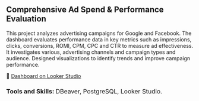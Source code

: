 ## Comprehensive Ad Spend & Performance Evaluation

This project analyzes advertising campaigns for Google and Facebook. The dashboard evaluates performance data in key 
metrics such as impressions, clicks, conversions, ROMI, CPM, CPC and CTR to measure ad effectiveness. It investigates 
various, advertising channels and campaign types and audience. Designed visualizations to identify trends and improve 
campaign performance.

📂 [Dashboard on Looker Studio](https://lookerstudio.google.com/reporting/2584ffd4-57ec-422e-9223-7d88d41ee0e0/page/p_ty5g4cajod)

### Tools and Skills: <span style="font-weight: lighter; font-size: 0,9em;">DBeaver, PostgreSQL, Looker Studio.</span>